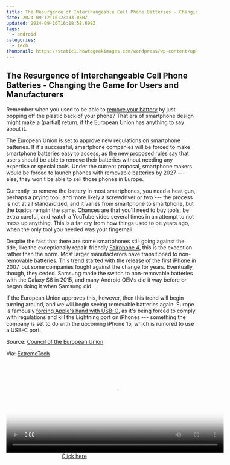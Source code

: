 ```yaml
---
title: The Resurgence of Interchangeable Cell Phone Batteries - Changing the Game for Users and Manufacturers
date: 2024-09-12T16:23:33.030Z
updated: 2024-09-16T16:18:58.698Z
tags:
  - android
categories:
  - tech
thumbnail: https://static1.howtogeekimages.com/wordpress/wp-content/uploads/2023/04/52421000961_f4816268c7_o-1.jpg
---
```


## The Resurgence of Interchangeable Cell Phone Batteries - Changing the Game for Users and Manufacturers

Remember when you used to be able to [remove your battery](https://extra-approaches.techidaily.com/premier-top-8-4k-blu-ray-playback-machines-for-2024/) by just popping off the plastic back of your phone? That era of smartphone design might make a (partial) return, if the European Union has anything to say about it.

 The European Union is set to approve new regulations on smartphone batteries. If it's successful, smartphone companies will be forced to make smartphone batteries easy to access, as the new proposed rules say that users should be able to remove their batteries without needing any expertise or special tools. Under the current proposal, smartphone makers would be forced to launch phones with removable batteries by 2027 --- else, they won't be able to sell those phones in Europe.

 Currently, to remove the battery in most smartphones, you need a heat gun, perhaps a prying tool, and more likely a screwdriver or two --- the process is not at all standardized, and it varies from smartphone to smartphone, but the basics remain the same. Chances are that you'll need to buy tools, be extra careful, and watch a YouTube video several times in an attempt to not mess up anything. This is a far cry from how things used to be years ago, when the only tool you needed was your fingernail.

 Despite the fact that there are some smartphones still going against the tide, like the exceptionally repair-friendly [Fairphone 4](https://android-location-track.techidaily.com/how-to-turn-off-google-location-to-stop-tracking-you-on-honor-70-lite-5g-drfone-by-drfone-virtual-android/), this is the exception rather than the norm. Most larger manufacterors have transitioned to non-removable batteries. This trend started with the release of the first iPhone in 2007, but some companies fought against the change for years. Eventually, though, they ceded. Samsung made the switch to non-removable batteries with the Galaxy S6 in 2015, and many Android OEMs did it way before or began doing it when Samsung did.

 If the European Union approves this, however, then this trend will begin turning around, and we will begin seeing removable batteries again. Europe is famously [forcing Apple's hand with USB-C](https://digital-screen-recording.techidaily.com/enhancing-communication-on-google-meet-step-by-step/), as it's being forced to comply with regulations and kill the Lightning port on iPhones --- something the company is set to do with the upcoming iPhone 15, which is rumored to use a USB-C port.

 Source: [Council of the European Union](https://www.consilium.europa.eu/en/press/press-releases/2023/07/10/council-adopts-new-regulation-on-batteries-and-waste-batteries/) 

 Via: [ExtremeTech](https://www.extremetech.com/mobile/eu-says-removable-smartphone-batteries-will-return-in-2027)

<ins class="adsbygoogle"
     style="display:block"
     data-ad-format="autorelaxed"
     data-ad-client="ca-pub-7571918770474297"
     data-ad-slot="1223367746"></ins>

<ins class="adsbygoogle"
     style="display:block"
     data-ad-client="ca-pub-7571918770474297"
     data-ad-slot="8358498916"
     data-ad-format="auto"
     data-full-width-responsive="true"></ins>



<!-- affiliate ads begin -->
<span id="1983573">
					<video width="576" height="240" style="cursor:pointer"
           poster="//a.impactradius-go.com/display-clicktoplayimage/1983573.png"
           onclick="if(!this.playClicked){this.play();this.setAttribute('controls',true);this.playClicked=true;}">
	   <source src="//a.impactradius-go.com/display-ad/22993-1983573">
	   <img src="//a.impactradius-go.com/display-clicktoplayimage/1983573.png" style="border: none; height: 100%; width: 100%; object-fit: contain">
	</video>
	<div style="width:360px;text-align:center"><a href="javascript:window.open(decodeURIComponent('https%3A%2F%2Fhomestyler.sjv.io%2Fc%2F5597632%2F1983573%2F22993'), '_blank');void(0);">Click here</a></div>
</span>
<img height="0" width="0" src="https://imp.pxf.io/i/5597632/1983573/22993" style="position:absolute;visibility:hidden;" border="0" />
<!-- affiliate ads end -->

